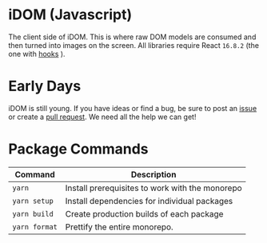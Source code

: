 # iDOM (Javascript)

The client side of iDOM. This is where raw DOM models are consumed and then turned
into images on the screen. All libraries require React `16.8.2` (the one with
[hooks](https://reactjs.org/docs/hooks-intro.html)
).

# Early Days

iDOM is still young. If you have ideas or find a bug, be sure to post an
[issue](https://github.com/rmorshea/idom/issues)
or create a
[pull request](https://github.com/rmorshea/idom/pulls).
We need all the help we can get!


# Package Commands

| Command | Description |
| --- | --- |
| `yarn` | Install prerequisites to work with the monorepo |
| `yarn setup` | Install dependencies for individual packages |
| `yarn build` | Create production builds of each package |
| `yarn format` | Prettify the entire monorepo. |

